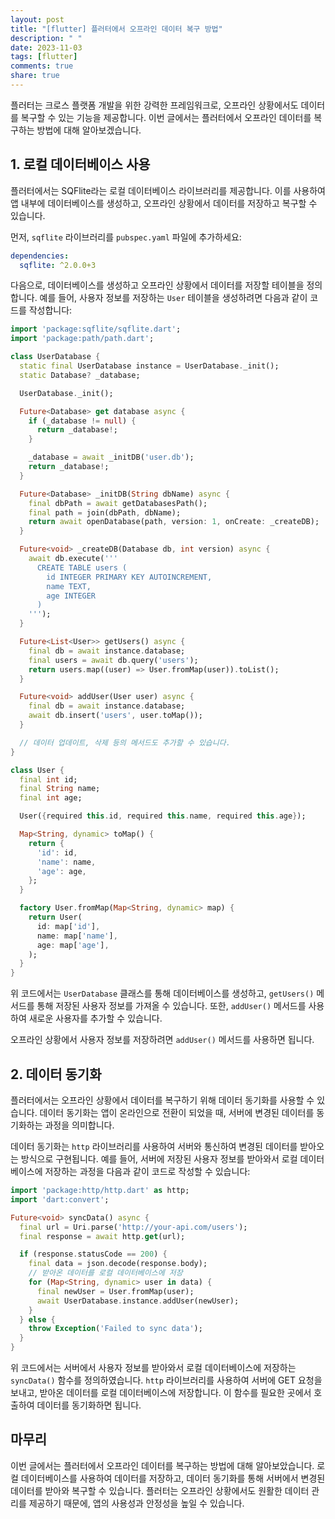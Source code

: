 ```yaml
---
layout: post
title: "[flutter] 플러터에서 오프라인 데이터 복구 방법"
description: " "
date: 2023-11-03
tags: [flutter]
comments: true
share: true
---
```


플러터는 크로스 플랫폼 개발을 위한 강력한 프레임워크로, 오프라인 상황에서도 데이터를 복구할 수 있는 기능을 제공합니다. 이번 글에서는 플러터에서 오프라인 데이터를 복구하는 방법에 대해 알아보겠습니다.

## 1. 로컬 데이터베이스 사용

플러터에서는 SQFlite라는 로컬 데이터베이스 라이브러리를 제공합니다. 이를 사용하여 앱 내부에 데이터베이스를 생성하고, 오프라인 상황에서 데이터를 저장하고 복구할 수 있습니다.

먼저, `sqflite` 라이브러리를 `pubspec.yaml` 파일에 추가하세요:

```yaml
dependencies:
  sqflite: ^2.0.0+3
```

다음으로, 데이터베이스를 생성하고 오프라인 상황에서 데이터를 저장할 테이블을 정의합니다. 예를 들어, 사용자 정보를 저장하는 `User` 테이블을 생성하려면 다음과 같이 코드를 작성합니다:

```dart
import 'package:sqflite/sqflite.dart';
import 'package:path/path.dart';

class UserDatabase {
  static final UserDatabase instance = UserDatabase._init();
  static Database? _database;

  UserDatabase._init();

  Future<Database> get database async {
    if (_database != null) {
      return _database!;
    }

    _database = await _initDB('user.db');
    return _database!;
  }

  Future<Database> _initDB(String dbName) async {
    final dbPath = await getDatabasesPath();
    final path = join(dbPath, dbName);
    return await openDatabase(path, version: 1, onCreate: _createDB);
  }

  Future<void> _createDB(Database db, int version) async {
    await db.execute('''
      CREATE TABLE users (
        id INTEGER PRIMARY KEY AUTOINCREMENT,
        name TEXT,
        age INTEGER
      )
    ''');
  }

  Future<List<User>> getUsers() async {
    final db = await instance.database;
    final users = await db.query('users');
    return users.map((user) => User.fromMap(user)).toList();
  }

  Future<void> addUser(User user) async {
    final db = await instance.database;
    await db.insert('users', user.toMap());
  }

  // 데이터 업데이트, 삭제 등의 메서드도 추가할 수 있습니다.
}

class User {
  final int id;
  final String name;
  final int age;

  User({required this.id, required this.name, required this.age});

  Map<String, dynamic> toMap() {
    return {
      'id': id,
      'name': name,
      'age': age,
    };
  }

  factory User.fromMap(Map<String, dynamic> map) {
    return User(
      id: map['id'],
      name: map['name'],
      age: map['age'],
    );
  }
}
```

위 코드에서는 `UserDatabase` 클래스를 통해 데이터베이스를 생성하고, `getUsers()` 메서드를 통해 저장된 사용자 정보를 가져올 수 있습니다. 또한, `addUser()` 메서드를 사용하여 새로운 사용자를 추가할 수 있습니다.

오프라인 상황에서 사용자 정보를 저장하려면 `addUser()` 메서드를 사용하면 됩니다.

## 2. 데이터 동기화

플러터에서는 오프라인 상황에서 데이터를 복구하기 위해 데이터 동기화를 사용할 수 있습니다. 데이터 동기화는 앱이 온라인으로 전환이 되었을 때, 서버에 변경된 데이터를 동기화하는 과정을 의미합니다.

데이터 동기화는 `http` 라이브러리를 사용하여 서버와 통신하여 변경된 데이터를 받아오는 방식으로 구현됩니다. 예를 들어, 서버에 저장된 사용자 정보를 받아와서 로컬 데이터베이스에 저장하는 과정을 다음과 같이 코드로 작성할 수 있습니다:

```dart
import 'package:http/http.dart' as http;
import 'dart:convert';

Future<void> syncData() async {
  final url = Uri.parse('http://your-api.com/users');
  final response = await http.get(url);

  if (response.statusCode == 200) {
    final data = json.decode(response.body);
    // 받아온 데이터를 로컬 데이터베이스에 저장
    for (Map<String, dynamic> user in data) {
      final newUser = User.fromMap(user);
      await UserDatabase.instance.addUser(newUser);
    }
  } else {
    throw Exception('Failed to sync data');
  }
}
```

위 코드에서는 서버에서 사용자 정보를 받아와서 로컬 데이터베이스에 저장하는 `syncData()` 함수를 정의하였습니다. `http` 라이브러리를 사용하여 서버에 GET 요청을 보내고, 받아온 데이터를 로컬 데이터베이스에 저장합니다. 이 함수를 필요한 곳에서 호출하여 데이터를 동기화하면 됩니다.

## 마무리

이번 글에서는 플러터에서 오프라인 데이터를 복구하는 방법에 대해 알아보았습니다. 로컬 데이터베이스를 사용하여 데이터를 저장하고, 데이터 동기화를 통해 서버에서 변경된 데이터를 받아와 복구할 수 있습니다. 플러터는 오프라인 상황에서도 원활한 데이터 관리를 제공하기 때문에, 앱의 사용성과 안정성을 높일 수 있습니다.